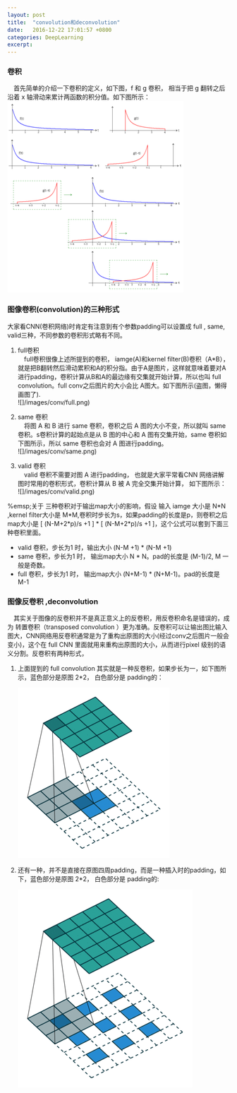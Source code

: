 ```yaml
---
layout: post
title:  "convolution和deconvolution"
date:   2016-12-22 17:01:57 +0800
categories:	DeepLearning
excerpt:
---
```


### 卷积

&emsp;首先简单的介绍一下卷积的定义，如下图，f 和 g 卷积， 相当于把 g 翻转之后沿着 x 轴滑动来累计两函数的积分值。如下图所示：
![convolution](/images/conv/Convolution.png)

### 图像卷积(convolution)的三种形式

大家看CNN(卷积网络)时肯定有注意到有个参数padding可以设置成 full , same, valid三种，不同参数的卷积形式略有不同。  

1. full卷积  
&emsp;full卷积很像上述所提到的卷积， iamge(A)和kernel filter(B)卷积（A\*B），就是把B翻转然后滑动累积和A的积分指。由于A是图片，这样就意味着要对A进行padding，卷积计算从B和A的最边缘有交集就开始计算，所以也叫 full convolution。full conv之后图片的大小会比 A图大。如下图所示(盗图，懒得画图了).  
	![]/images/conv/full.png)
    
2. same 卷积  
&emsp;将图 A 和 B 进行 same 卷积，卷积之后 A 图的大小不变，所以就叫 same 卷积。s卷积计算的起始点是从 B 图的中心和 A 图有交集开始，same 卷积如下图所示，所以 same 卷积也会对 A 图进行padding。  
    ![]/images/conv/same.png)

3. valid 卷积  
&emsp;valid 卷积不需要对图 A 进行padding， 也就是大家平常看CNN 网络讲解图时常用的卷积形式，卷积计算从 B 被 A 完全交集开始计算， 如下图所示：  
    ![]/images/conv/valid.png)

%emsp;关于 三种卷积对于输出map大小的影响，假设 输入 iamge 大小是 N\*N ,kernel filter大小是 M\*M,卷积时步长为s，如果padding的长度是p，则卷积之后map大小是 [ (N-M+2\*p)/s +1 ] \* [ (N-M+2\*p)/s +1 ]，这个公式可以套到下面三种卷积里面。  

* valid 卷积，步长为1 时，输出大小 (N-M +1) \* (N-M +1)  
* same 卷积，步长为1 时， 输出map大小 N \* N。pad的长度是 (M-1)/2, M 一般是奇数。  
* full 卷积，步长为1 时， 输出map大小 (N+M-1) \* (N+M-1)。pad的长度是 M-1  

### 图像反卷积 ,deconvolution
	
&emsp;其实关于图像的反卷积并不是真正意义上的反卷积，用反卷积命名是错误的，成为 转置卷积（transposed convolution ）更为准确。反卷积可以让输出图比输入图大，CNN网络用反卷积通常是为了重构出原图的大小(经过conv之后图片一般会变小)，这个在 full CNN 里面就用来重构出原图的大小，从而进行pixel 级别的语义分割。反卷积有两种形式，   

1. 上面提到的 full convolution 其实就是一种反卷积，如果步长为一，如下图所示，蓝色部分是原图 2\*2， 白色部分是 padding的：  

	![deconv1](/images/conv/YyCu2.gif)
2. 还有一种，并不是直接在原图四周padding，而是一种插入时的padding，如下，蓝色部分是原图 2\*2， 白色部分是 padding的:  

	![deconv2](/images/conv/f2RiP.gif)

